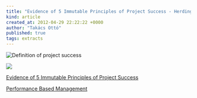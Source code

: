 ```yaml
---
title: "Evidence of 5 Immutable Principles of Project Success - Herding Cats"
kind: article
created_at: 2012-04-29 22:22:22 +0000
author: "Takács Ottó"
published: true
tags: extracts
---
```

![Definition of project success](http://herdingcats.typepad.com/.a/6a00d8341ca4d953ef0168e9bb2a46970c-pi)

![](http://herdingcats.typepad.com/.a/6a00d8341ca4d953ef0168e9bb3518970c-pi)

[Evidence of 5 Immutable Principles of Project Success](http://herdingcats.typepad.com/my_weblog/2012/04/evidence-of-5-immutable-principles-of-project-success.html)

[Performance Based Management](http://herdingcats.typepad.com/my_weblog/2012/03/performance-based-management.html)
